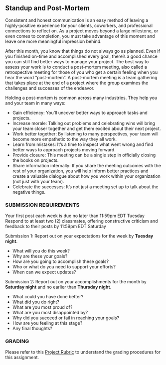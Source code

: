 ## Standup and Post-Mortem

Consistent and honest communication is an easy method of leaving a highly-positive experience for your clients, coworkers, and professional connections to reflect on. As a project moves beyond a large milestone, or even comes to completion, you must take advantage of this moment and leave one more meaningful impression behind.

After this month, you know that things do not always go as planned. Even if you finished on-time and accomplished every goal, there’s a good chance you can still find better ways to manage your project. The best way to assess your work is to conduct a post-mortem meeting, also called a retrospective meeting for those of you who get a certain feeling when you hear the word “post-mortem”. A post-mortem meeting is a team gathering that takes place at the end of a project where the group examines the challenges and successes of the endeavor.

Holding a post-mortem is common across many industries. They help you and your team in many ways:

- Gain efficiency: You’ll uncover better ways to approach tasks and projects.
- Increase morale: Talking out problems and celebrating wins will bring your team closer together and get them excited about their next project.
- Work better together: By listening to many perspectives, your team will become more empathetic to the way they all work.
- Learn from mistakes: It’s a time to inspect what went wrong and find better ways to approach projects moving forward.
- Provide closure: This meeting can be a single step in officially closing the books on projects.
- Share information internally: If you share the meeting outcomes with the rest of your organization, you will help inform better practices and create a valuable dialogue about how you work within your organization (not just with your team).
- Celebrate the successes: It’s not just a meeting set up to talk about the negative things.

### SUBMISSION REQUIREMENTS

Your first post each week is due no later than 11:59pm EDT Tuesday
Respond to at least two (2) classmates, offering constructive criticism and feedback to their posts by 11:59pm EDT Saturday

Submission 1: Report out on your expectations for the week by **Tuesday night**.
- What will you do this week?
- Why are these your goals?
- How are you going to accomplish these goals?
- Who or what do you need to support your efforts?
- When can we expect updates?

Submission 2: Report out on your accomplishments for the month by **Saturday night** and no earlier than **Thursday night**.
- What could you have done better?
- What did you do right?
- What are you most proud of?
- What are you most disappointed by?
- Why did you succeed or fail in reaching your goals?
- How are you feeling at this stage?
- Any final thoughts?

### GRADING

Please refer to this [Project Rubric](./#) to understand the grading procedures for this assignment.
